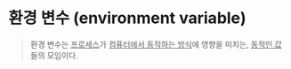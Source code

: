 # 환경 변수 (environment variable)

> 환경 변수는 <u>프로세스</u>가 <u>컴퓨터에서 동작하는 방식</u>에 영향을 미치는, <u>동적인 값</u>들의 모임이다. 

